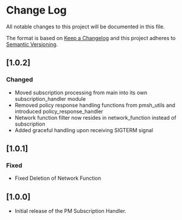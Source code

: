# Change Log

All notable changes to this project will be documented in this file.

The format is based on [Keep a Changelog](http://keepachangelog.com/)
and this project adheres to [Semantic Versioning](http://semver.org/).

## [1.0.2]
### Changed
* Moved subscription processing from main into its own subscription_handler module
* Removed policy response handling functions from pmsh_utils and introduced policy_response_handler
* Network function filter now resides in network_function instead of subscription
* Added graceful handling upon receiving SIGTERM signal

## [1.0.1]
### Fixed
* Fixed Deletion of Network Function 

## [1.0.0]

* Initial release of the PM Subscription Handler.
